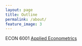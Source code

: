 ```yaml
---
layout: page
title: Outline
permalink: /about/
feature_image: 3
---
```


ECON 6001  [Applied Econometrics](/category/AppliedEconometrics)